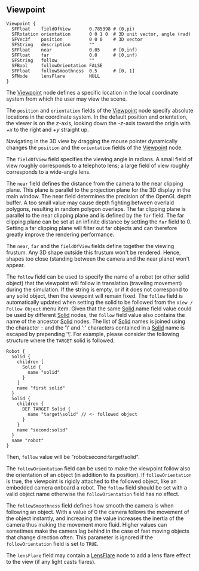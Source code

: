 ## Viewpoint

```
Viewpoint {
  SFFloat    fieldOfView       0.785398 # (0,pi)
  SFRotation orientation       0 0 1 0  # 3D unit vector, angle (rad)
  SFVec3f    position          0 0 0    # 3D vector
  SFString   description       ""
  SFFloat    near              0.05     # [0,inf)
  SFFloat    far               0.0      # [0,inf)
  SFString   follow            ""
  SFBool     followOrientation FALSE
  SFFloat    followSmoothness  0.5      # [0, 1]
  SFNode     lensFlare         NULL
}
```

The [Viewpoint](#viewpoint) node defines a specific location in the local
coordinate system from which the user may view the scene.

The `position` and `orientation` fields of the [Viewpoint](#viewpoint) node
specify absolute locations in the coordinate system. In the default position and
orientation, the viewer is on the *z*-axis, looking down the *-z*-axis toward
the origin with *+x* to the right and *+y* straight up.

Navigating in the 3D view by dragging the mouse pointer dynamically changes the
`position` and the `orientation` fields of the [Viewpoint](#viewpoint) node.

The `fieldOfView` field specifies the viewing angle in radians. A small field of
view roughly corresponds to a telephoto lens; a large field of view roughly
corresponds to a wide-angle lens.

The `near` field defines the distance from the camera to the near clipping
plane. This plane is parallel to the projection plane for the 3D display in the
main window. The near field determines the precision of the OpenGL depth buffer.
A too small value may cause depth fighting between overlaid polygons, resulting
in random polygon overlaps. The far clipping plane is parallel to the near
clipping plane and is defined by the `far` field. The far clipping plane can be
set at an infinite distance by setting the `far` field to 0. Setting a far clipping
plane will filter out far objects and can therefore greatly improve the rendering performance.

The `near`, `far` and the `fieldOfView` fields define together the viewing frustum. Any
3D shape outside this frustum won't be rendered. Hence, shapes too close
(standing between the camera and the near plane) won't appear.

The `follow` field can be used to specify the name of a robot (or other solid object)
that the viewpoint will follow in translation (traveling movement) during the simulation.
If the string is empty, or if it does not correspond to any solid object, then the viewpoint will remain fixed.
The `follow` field is automatically updated when setting the solid to be followed from the `View / Follow Object` menu item.
Given that the same [Solid](solid.md).name field value could be used by different [Solid](solid.md) nodes,
the `follow` field value also contains the name of the ancestor [Solid](solid.md) nodes.
The list of [Solid](solid.md) names is joined using the character `:` and the '\\' and ':' characters contained in a [Solid](solid.md) name is escaped by prepending '\\'.
For example, please consider the following structure where the `TARGET` solid is followed:
```
Robot {
  Solid {
    children [
      Solid {
        name "solid"
      }
    ]
    name "first solid"
  }
  Solid {
    children {
      DEF TARGET Solid {
        name "target\solid" // <- followed object
      }
    }
    name "second:solid"
  }
  name "robot"
}
```
Then, `follow` value will be "robot:second\:target\\solid".

The `followOrientation` field can be used to make the viewpoint follow also the orientation of an object (in addition to its position). If `followOrientation` is true, the viewpoint is rigidly attached to the followed object, like an embedded camera onboard a robot. The `follow` field should be set with a valid object name otherwise the `followOrientation` field has no effect.

The `followSmoothness` field defines how smooth the camera is when following an object.
With a value of 0 the camera follows the movement of the object instantly,
and increasing the value increases the inertia of the camera thus making the movement more fluid.
Higher values can sometimes make the camera lag behind in the case of fast moving objects that change direction often.
This parameter is ignored if the `followOrientation` field is set to `TRUE`.

The `lensFlare` field may contain a [LensFlare](lensflare.md) node to add a lens flare
effect to the view (if any light casts flares).
